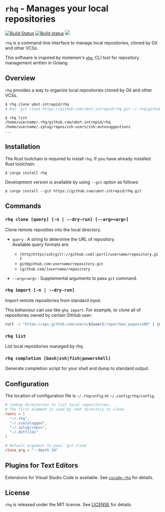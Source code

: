 # `rhq` - Manages your local repositories

[![Build Status](https://travis-ci.org/ubnt-intrepid/rhq.svg?branch=master)](https://travis-ci.org/ubnt-intrepid/rhq)
[![Build status](https://ci.appveyor.com/api/projects/status/xc8i1sredjldkuy4?svg=true)](https://ci.appveyor.com/project/ubnt-intrepid/rhq)
[![](https://img.shields.io/crates/v/rhq.svg)](https://crates.io/crates/rhq)

`rhq` is a command-line interface to manage local repositories, cloned by Git and other VCSs.

This software is inspired by motemen's [`ghq`](https://github.com/motemen/ghq),
CLI tool for repository management written in Golang.

## Overview
`rhq` provides a way to organize local repositories cloned by Git and other VCSs.

```sh
$ rhq clone ubnt-intrepid/rhq
# Run `git clone https://github.com/ubnt-intrepid/rhq.git ~/.rhq/github.com/ubnt-intrepid/rhq`
```

```sh
$ rhq list
/home/username/.rhq/github.com/ubnt-intrepid/rhq
/home/username/.zplug/repos/zsh-users/zsh-autosuggestions
...
```

## Installation
The Rust toolchain is required to install `rhq`.
If you have already installed Rust toolchain:
```shell-session
$ cargo install rhq
```

Development version is available by using `--git` option as follows:
```shell-session
$ cargo install --git https://github.com/ubnt-intrepid/rhq.git
```

## Commands

###  `rhq clone [query] [-n | --dry-run] [--arg=<arg>]`

Clone remote reposities into the local directory.

* `query` : A string to determine the URL of repository.  
  Available query formats are:
  - `(http|https|ssh|git)://github.com[:port]/username/repository.git`
  - `git@github.com:username/repository.git`
  - `[github.com/]username/repository`

* `--arg=<arg>` : Supplemental arguments to pass `git` command.

### `rhq import [-n | --dry-run]`

Import remote repositories from standard input.

This behaviour can use like `ghq import`.
For example, to clone all of repositories owned by certain GitHub user:
```sh
curl -s "https://api.github.com/users/${user}/repos?max_pages=100" | jq -r '.[].name' | rhq import
```

### `rhq list`  
List local repositories managed by rhq.

### `rhq completion [bash|zsh|fish|powershell]`  
Generate completion script for your shell and dump to standard output.

## Configuration
The location of configuration file is `~/.rhqconfig` or `~/.config/rhq/config`.

```toml
# lookup directories to list local repositories.
# The first element is used by root directory to clone.
roots = [
  "~/.rhq",
  "~/.vim/plugged",
  "~/.zplug/repos",
  "~/.dotfiles"
]

# default argument to pass `git clone`
clone_arg = "--depth 10"
```

## Plugins for Text Editors
Extensions for Visual Studio Code is available. See [`vscode-rhq`](https://github.com/ubnt-intrepid/vscode-rhq) for details.

## License
`rhq` is released under the MIT license. See [LICENSE](LICENSE) for details.
